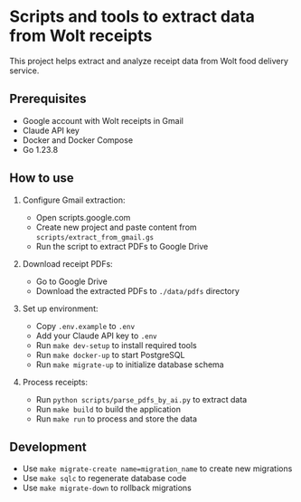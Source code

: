 # Scripts and tools to extract data from Wolt receipts

This project helps extract and analyze receipt data from Wolt food delivery service.

## Prerequisites

- Google account with Wolt receipts in Gmail
- Claude API key
- Docker and Docker Compose
- Go 1.23.8

## How to use

1. Configure Gmail extraction:
    - Open scripts.google.com
    - Create new project and paste content from `scripts/extract_from_gmail.gs`
    - Run the script to extract PDFs to Google Drive

2. Download receipt PDFs:
    - Go to Google Drive
    - Download the extracted PDFs to `./data/pdfs` directory

3. Set up environment:
    - Copy `.env.example` to `.env`
    - Add your Claude API key to `.env`
    - Run `make dev-setup` to install required tools
    - Run `make docker-up` to start PostgreSQL
    - Run `make migrate-up` to initialize database schema

4. Process receipts:
    - Run `python scripts/parse_pdfs_by_ai.py` to extract data
    - Run `make build` to build the application
    - Run `make run` to process and store the data

## Development

- Use `make migrate-create name=migration_name` to create new migrations
- Use `make sqlc` to regenerate database code
- Use `make migrate-down` to rollback migrations